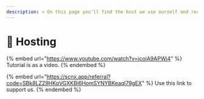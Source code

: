 ```yaml
---
description: » On this page you'll find the host we use ourself and recommend to everyone.
---
```


# 📶 Hosting

{% embed url="https://www.youtube.com/watch?v=jcoiA9APWi4" %}
Tutorial is as a video.
{% endembed %}

{% embed url="https://scnx.app/referral?code=SBk8LZ29HKqVGXKBi6HomSYNYBKeaql79gEX" %}
Use this link to support us.
{% endembed %}
